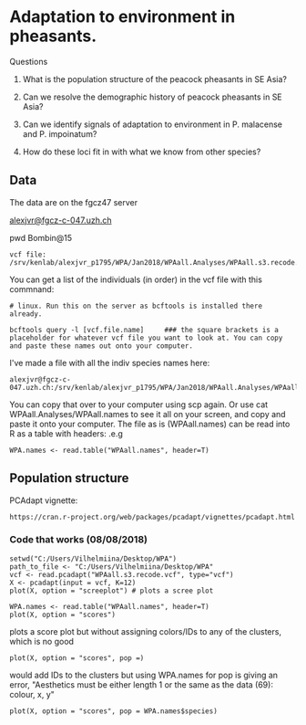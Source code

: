 # Adaptation to environment in pheasants. 

Questions

1. What is the population structure of the peacock pheasants in SE Asia? 

2. Can we resolve the demographic history of peacock pheasants in SE Asia? 

3. Can we identify signals of adaptation to environment in P. malacense and P. impoinatum? 

4. How do these loci fit in with what we know from other species? 


## Data

The data are on the fgcz47 server

alexjvr@fgcz-c-047.uzh.ch

pwd Bombin@15

```
vcf file: /srv/kenlab/alexjvr_p1795/WPA/Jan2018/WPAall.Analyses/WPAall.s3.recode.vcf
```

You can get a list of the individuals (in order) in the vcf file with this commnand: 
```
# linux. Run this on the server as bcftools is installed there already. 

bcftools query -l [vcf.file.name]     ### the square brackets is a placeholder for whatever vcf file you want to look at. You can copy and paste these names out onto your computer. 
```
I've made a file with all the indiv species names here: 
```
alexjvr@fgcz-c-047.uzh.ch:/srv/kenlab/alexjvr_p1795/WPA/Jan2018/WPAall.Analyses/WPAall.names
```
You can copy that over to your computer using scp again. Or use cat WPAall.Analyses/WPAall.names to see it all on your screen, and copy and paste it onto your computer. The file as is (WPAall.names) can be read into R as a table with headers: 
.e.g
```
WPA.names <- read.table("WPAall.names", header=T)
```



## Population structure

PCAdapt vignette:

```
https://cran.r-project.org/web/packages/pcadapt/vignettes/pcadapt.html
```
### Code that works (08/08/2018)
```
setwd("C:/Users/Vilhelmiina/Desktop/WPA") 
path_to_file <- "C:/Users/Vilhelmiina/Desktop/WPA"
vcf <- read.pcadapt("WPAall.s3.recode.vcf", type="vcf")
X <- pcadapt(input = vcf, K=12)
plot(X, option = "screeplot") # plots a scree plot
```
 ```
WPA.names <- read.table("WPAall.names", header=T)
plot(X, option = "scores") 
```
plots a score plot but without assigning colors/IDs to any of the clusters, which is no good
```
plot(X, option = "scores", pop =) 
```
  would add IDs to the clusters but using WPA.names for pop is giving an error, "Aesthetics must be either length 1 or the same as the data (69): colour, x, y"
```
plot(X, option = "scores", pop = WPA.names$species) 
```


